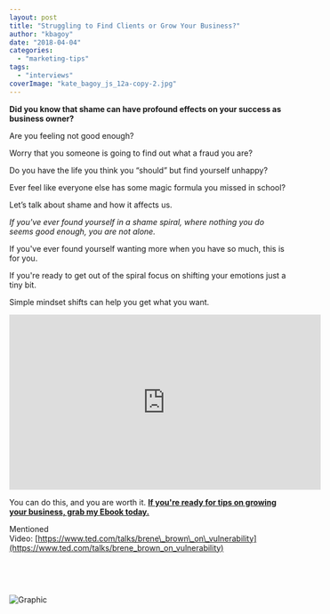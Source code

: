 ```yaml
---
layout: post
title: "Struggling to Find Clients or Grow Your Business?"
author: "kbagoy"
date: "2018-04-04"
categories: 
  - "marketing-tips"
tags: 
  - "interviews"
coverImage: "kate_bagoy_js_12a-copy-2.jpg"
---
```


**Did you know that shame can have profound effects on your success as business owner?**

Are you feeling not good enough?

Worry that you someone is going to find out what a fraud you are?

Do you have the life you think you “should” but find yourself unhappy?

Ever feel like everyone else has some magic formula you missed in school?

Let’s talk about shame and how it affects us.

_If you've ever found yourself in a shame spiral, where nothing you do seems good enough, you are not alone._

If you've ever found yourself wanting more when you have so much, this is for you.

If you're ready to get out of the spiral focus on shifting your emotions just a tiny bit.

Simple mindset shifts can help you get what you want.

<iframe src="https://www.youtube.com/embed/8oIXOJ2dH1w" width="560" height="315" frameborder="0" allowfullscreen="allowfullscreen" data-mce-fragment="1"></iframe>

You can do this, and you are worth it. [**If you're ready for tips on growing your business, grab my Ebook today.**](https://go.katebagoy.com/ebook) 

Mentioned Video: [https://www.ted.com/talks/brene\_brown\_on\_vulnerability](https://www.ted.com/talks/brene_brown_on_vulnerability)

 

 

![Graphic](images/clients-683x1024.png)
